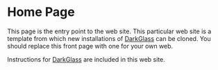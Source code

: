 # Home Page

This page is the entry point to the web site. This particular web site is a template from which new installations of [DarkGlass](README.md) can be cloned. You should replace this front page with one for your own web.

Instructions for [DarkGlass](README.md) are included in this web site.